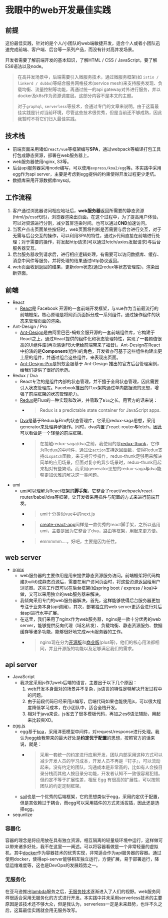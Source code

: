 # 我眼中的web开发最佳实践

## 前提
这份最佳实践，针对的是个人/小团队的web端敏捷开发，适合个人或者小团队迅速完成前端、客户端、后台等一系列产品，而没有针对高并发场景。

开发者需要了解前端开发的基本知识，了解HTML / CSS / JavaScript，要了解ES6语法以及node。

> 在高并发场景中，后端需要引入微服务技术，通过微服务框架(如 `istio / linkerd / dubbo`)等结合服务网格技术(service mesh)来支持服务发现、负载均衡、流量控制等功能，再通过统一的api gateway对外进行服务，并以docker及k8s作为资源调度层。这部分内容不是本文的主题。
>
> 对于`graphql`, `serverless`等技术，会通过专门的文章来说明。由于这篇最佳实践是针对当前环境，尽管这些技术很优秀，但是当前还不够成熟，因此我暂时不将它们归入最佳实践。

## 技术栈
* 前端页面采用诸如`react/vue`等框架编写**SPA**，通过webpack等编译打包工具打包成静态资源，部署在web服务器上。
* web服务器使用nginx, S3等。
* 后台api服务器采用node编写，可以使用`express/koa2/egg`等。本实践中采用egg作为api server，主要是考虑到egg提供的约束使得开发过程更少走坑。
* 数据库采用开源数据库mysql。

## 工作流程
1. 客户通过浏览器访问相应地址后，**web服务器**返回所需要的静态资源(html/js/css代码)，浏览器渲染出页面。在这个过程中，为了提高用户体验，可以对资源进行分割，减少首屏渲染时间。也可以通过**CND**加速访问。
2. 当客户点击页面某些按钮时，web页面将判断是否需要与后台进行交互，对于无需与后台交互的操作，可以利用SPA的特性，通过js代码直接在前端进行处理；对于需要的操作，将发起http请求(可以通过fetch/axios发起请求)与后台服务器交互。
3. 后台服务器收到请求后，进行相应逻辑处理，有需要可以访问数据库、缓存、消息中间件等服务，并将处理的结果通过http协议返回。
4. web页面收到返回的结果，更新dom状态(通过redux等状态管理库)，渲染出新界面。

## 前端
* React
  - [React](https://reactjs.org/)是 Facebook 开源的一套前端开发框架，与vue作为当前最流行的前端框架。核心原理是将网页页面拆分成一系列组件，通过操作组件的状态来管理页面的渲染。
* Ant-Design / Pro
  - [Ant-Design](https://ant.design)是由阿里巴巴-蚂蚁金服开源的一套前端组件库，它构建于React之上，通过React提供的组件化和状态管理特性，实现了一套颜值很高的UI组件库(再次感谢FB大佬给前端带来了福音)。Ant-Design在React中扮演的是**Component**(组件)的角色，开发者亦可基于这些组件构建出更上层的组件，并通过组合这些组件，来表现出页面。
  - [Ant-Design-Pro](https://pro.ant.design/)是蚂蚁金服基于 Ant-Design 推出的官方后台管理案例，给我们提供了很好的示范。
* Redux / Dva
  - React专注的是组件内部的状态管理，并不擅于全局状态管理，因此需要引入状态管理库。Facebook推出的`Flux`架构通过单向数据流的思想，增强了前端框架的状态管理能力。
  - [Redux](https://redux.js.org/)是Flux的一种实现和改进，并吸取了`Elm`之长。用官方的话来说：
    - > Redux is a predictable state container for JavaScript apps.
  - [Dva](https://dvajs.com/)是基于Redux与Elm的状态管理库，它采用redux-saga思想，采用generator来处理异步操作。同时，dva内置了react-router与fetch，因此可以看做是一个轻量的前端框架。
    - > 在接触redux-saga/dva之前，我使用的是[redux-thunk](https://github.com/reduxjs/redux-thunk)，它作为Redux的中间件，通过让`action`支持返回函数，使得Redux支持`dispatch`函数，来支持异步操作。redux-thunk足够用来解决简单的应用场景，但面对复杂的异步场景时，redux-thunk用起来相对有些繁琐。而采用generator思想的redux-saga与dva能够更加优雅的解决这一类问题。
* umi
  - [umi](https://umijs.org/)可以理解为React框架的**脚手架**，它整合了react/webpack/react-router/babel/dva等框架，让开发者采用插件与配置的方式来进行前端开发。
    - > umi十分类似vue中的next.js
    - > [create-react-app](https://github.com/facebook/create-react-app)同样是一款优秀的react脚手架，之所以选用umi，主要是因为它整合了dva，路由等框架，用起来更方便。
    - > emmmmm....，好吧，主要是因为任性。

## web server
* [nginx](https://www.nginx.com/resources/wiki/)
  - web服务器的主要作用是用来提供静态资源服务访问。前端框架将代码构建(build)成静态资源后，需要在用户访问页面时，将这些资源返回给用户浏览器。这些工作既可以在后台框架(如spring boot / express / koa)中做，又可以采用独立的web服务器来解决。
  - 我倾向采用专门的web服务器解决，首先，这样能够使得后台服务器更加专注于业务本身(api调用)，其次，部署独立的web server更适合进行对后台api进行水平扩展。
  - 在这里，我们采用了nginx作为web服务器，nginx是一款十分优秀的web server，能够提供反向代理（域名转发）、负载均衡、静态资源服务、数据缓存等诸多功能，能够很好地完成web服务器的工作。
    - > nginx现在分为[开源版](http://nginx.org/)和[商业版](https://www.nginx.com)(plus等)，他们的核心用法都相同，并且开源版的功能以及足够满足我们的需求。

## api server
* JavaScript
  * 我决定采用js作为web后端的语言，主要出于以下几个原因：
    1. web开发本身面对的场景并不复杂，js语言的特性足够解决开发过程中的问题。
    2. 由于前段代码已经采用js编写，后端代码如果也能使用js，可以很大程度降低学习成本，在小团队中，适合全栈开发。
    3. 相对于java来说，js省去了很多模板代码，再加之es6语法辅助，用起来比较爽XD。
* [egg.js](https://eggjs.org/)
  * egg基于[koa](https://koajs.com)，采用洋葱模型中间件，对request/response进行处理。我认为egg给我带来的最大好处是**约定优于配置**的思想，按照官方的话来说，就是：
    * > 采用一套统一的约定进行应用开发，团队内部采用这种方式可以减少开发人员的学习成本，开发人员不再是『钉子』，可以流动起来。没有约定的团队，沟通成本是非常高的，比如有人会按目录分栈而其他人按目录分功能，开发者认知不一致很容易犯错。但约定不等于扩展性差，相反 Egg 有很高的扩展性，可以按照团队的约定定制框架。
  * [sail](http://sailsjs.com/)也是一个优秀的后端框架，它的思想类似于egg，采用约定优于配置，但是其依赖过于耦合，而egg可以采用插件的方式灵活拔插，因此还是选择egg。
* sequnlize
  
### 容器化
容器的理念是将应用放在具有独立资源，相互隔离的轻量级环境中运行，这样做可以带来诸多好处，我不在这里一一阐述。可以将容器看做是一个非常轻量的虚拟机，其中[docker](https://www.docker.com/)作为容器技术的优秀实现，非常适合作为api服务器的容器。通过使用docker，使得api-server能够相互独立运行，方便扩展，易于部署运行，降低运维难度等，这也是DevOps的发展趋势之一。

### 无服务化
在亚马逊推出[lambda](https://aws.amazon.com/lambda/)服务之后，[无服务技术](https://en.wikipedia.org/wiki/Serverless_computing)逐渐进入了人们的视野。web服务同样很适合采用无服务化的方式进行开发。本实践中并未采用serverless技术的主要原因是该技术还不够大众，但是我认为，serverless一定是未来趋势，也许不久之后，这篇最佳实践就会用无服务改写。


